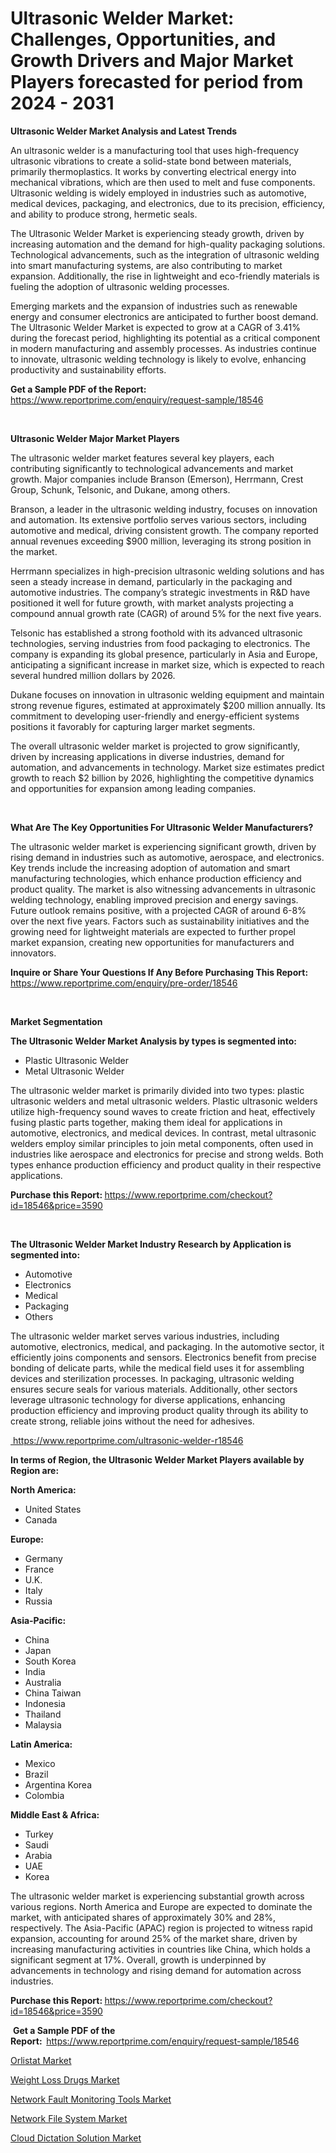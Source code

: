 <p><h1>Ultrasonic Welder Market: Challenges, Opportunities, and Growth Drivers and Major Market Players forecasted for period from 2024 - 2031</h1></p><p><strong>Ultrasonic Welder Market Analysis and Latest Trends</strong></p>
<p><p>An ultrasonic welder is a manufacturing tool that uses high-frequency ultrasonic vibrations to create a solid-state bond between materials, primarily thermoplastics. It works by converting electrical energy into mechanical vibrations, which are then used to melt and fuse components. Ultrasonic welding is widely employed in industries such as automotive, medical devices, packaging, and electronics, due to its precision, efficiency, and ability to produce strong, hermetic seals.</p><p>The Ultrasonic Welder Market is experiencing steady growth, driven by increasing automation and the demand for high-quality packaging solutions. Technological advancements, such as the integration of ultrasonic welding into smart manufacturing systems, are also contributing to market expansion. Additionally, the rise in lightweight and eco-friendly materials is fueling the adoption of ultrasonic welding processes.</p><p>Emerging markets and the expansion of industries such as renewable energy and consumer electronics are anticipated to further boost demand. The Ultrasonic Welder Market is expected to grow at a CAGR of 3.41% during the forecast period, highlighting its potential as a critical component in modern manufacturing and assembly processes. As industries continue to innovate, ultrasonic welding technology is likely to evolve, enhancing productivity and sustainability efforts.</p></p>
<p><strong>Get a Sample PDF of the Report:&nbsp;</strong> <a href="https://www.reportprime.com/enquiry/request-sample/18546?utm_campaign=112&utm_medium=2&utm_source=Github&utm_content=ia&utm_term=21112024&utm_id=ultrasonic-welder">https://www.reportprime.com/enquiry/request-sample/18546</a></p>
<p>&nbsp;</p>
<p><strong>Ultrasonic Welder Major Market Players</strong></p>
<p><p>The ultrasonic welder market features several key players, each contributing significantly to technological advancements and market growth. Major companies include Branson (Emerson), Herrmann, Crest Group, Schunk, Telsonic, and Dukane, among others.</p><p>Branson, a leader in the ultrasonic welding industry, focuses on innovation and automation. Its extensive portfolio serves various sectors, including automotive and medical, driving consistent growth. The company reported annual revenues exceeding $900 million, leveraging its strong position in the market.</p><p>Herrmann specializes in high-precision ultrasonic welding solutions and has seen a steady increase in demand, particularly in the packaging and automotive industries. The company’s strategic investments in R&D have positioned it well for future growth, with market analysts projecting a compound annual growth rate (CAGR) of around 5% for the next five years.</p><p>Telsonic has established a strong foothold with its advanced ultrasonic technologies, serving industries from food packaging to electronics. The company is expanding its global presence, particularly in Asia and Europe, anticipating a significant increase in market size, which is expected to reach several hundred million dollars by 2026.</p><p>Dukane focuses on innovation in ultrasonic welding equipment and maintain strong revenue figures, estimated at approximately $200 million annually. Its commitment to developing user-friendly and energy-efficient systems positions it favorably for capturing larger market segments.</p><p>The overall ultrasonic welder market is projected to grow significantly, driven by increasing applications in diverse industries, demand for automation, and advancements in technology. Market size estimates predict growth to reach $2 billion by 2026, highlighting the competitive dynamics and opportunities for expansion among leading companies.</p></p>
<p>&nbsp;</p>
<p><strong>What Are The Key Opportunities For Ultrasonic Welder Manufacturers?</strong></p>
<p><p>The ultrasonic welder market is experiencing significant growth, driven by rising demand in industries such as automotive, aerospace, and electronics. Key trends include the increasing adoption of automation and smart manufacturing technologies, which enhance production efficiency and product quality. The market is also witnessing advancements in ultrasonic welding technology, enabling improved precision and energy savings. Future outlook remains positive, with a projected CAGR of around 6-8% over the next five years. Factors such as sustainability initiatives and the growing need for lightweight materials are expected to further propel market expansion, creating new opportunities for manufacturers and innovators.</p></p>
<p><strong>Inquire or Share Your Questions If Any Before Purchasing This Report:</strong> <a href="https://www.reportprime.com/enquiry/pre-order/18546?utm_campaign=112&utm_medium=2&utm_source=Github&utm_content=ia&utm_term=21112024&utm_id=ultrasonic-welder">https://www.reportprime.com/enquiry/pre-order/18546</a></p>
<p>&nbsp;</p>
<p><strong>Market Segmentation</strong></p>
<p><strong>The Ultrasonic Welder Market Analysis by types is segmented into:</strong></p>
<p><ul><li>Plastic Ultrasonic Welder</li><li>Metal Ultrasonic Welder</li></ul></p>
<p><p>The ultrasonic welder market is primarily divided into two types: plastic ultrasonic welders and metal ultrasonic welders. Plastic ultrasonic welders utilize high-frequency sound waves to create friction and heat, effectively fusing plastic parts together, making them ideal for applications in automotive, electronics, and medical devices. In contrast, metal ultrasonic welders employ similar principles to join metal components, often used in industries like aerospace and electronics for precise and strong welds. Both types enhance production efficiency and product quality in their respective applications.</p></p>
<p><strong>Purchase this Report:&nbsp;</strong><a href="https://www.reportprime.com/checkout?id=18546&price=3590&utm_campaign=112&utm_medium=2&utm_source=Github&utm_content=ia&utm_term=21112024&utm_id=ultrasonic-welder">https://www.reportprime.com/checkout?id=18546&price=3590</a></p>
<p>&nbsp;</p>
<p><strong>The Ultrasonic Welder Market Industry Research by Application is segmented into:</strong></p>
<p><ul><li>Automotive</li><li>Electronics</li><li>Medical</li><li>Packaging</li><li>Others</li></ul></p>
<p><p>The ultrasonic welder market serves various industries, including automotive, electronics, medical, and packaging. In the automotive sector, it efficiently joins components and sensors. Electronics benefit from precise bonding of delicate parts, while the medical field uses it for assembling devices and sterilization processes. In packaging, ultrasonic welding ensures secure seals for various materials. Additionally, other sectors leverage ultrasonic technology for diverse applications, enhancing production efficiency and improving product quality through its ability to create strong, reliable joins without the need for adhesives.</p></p>
<p><a href="https://www.reportprime.com/ultrasonic-welder-r18546?utm_campaign=112&utm_medium=2&utm_source=Github&utm_content=ia&utm_term=21112024&utm_id=ultrasonic-welder">&nbsp;https://www.reportprime.com/ultrasonic-welder-r18546</a></p>
<p><strong>In terms of Region, the Ultrasonic Welder Market Players available by Region are:</strong></p>
<p>
    <p> <strong> North America: </strong>
        <ul>
            <li>United States</li>
            <li>Canada</li>
        </ul>
        </p> 
    <p> <strong> Europe: </strong>
        <ul>
            <li>Germany</li>
            <li>France</li>
            <li>U.K.</li>
            <li>Italy</li>
            <li>Russia</li>
        </ul>
        </p> 
    <p> <strong> Asia-Pacific: </strong>
        <ul>
            <li>China</li>
            <li>Japan</li>
            <li>South Korea</li>
            <li>India</li>
            <li>Australia</li>
            <li>China Taiwan</li>
            <li>Indonesia</li>
            <li>Thailand</li>
            <li>Malaysia</li>
        </ul>
        </p> 
    <p> <strong> Latin America: </strong>
        <ul>
            <li>Mexico</li>
            <li>Brazil</li>
            <li>Argentina Korea</li>
            <li>Colombia</li>
        </ul>
        </p> 
    <p> <strong> Middle East & Africa: </strong>
        <ul>
            <li>Turkey</li>
            <li>Saudi</li>
            <li>Arabia</li>
            <li>UAE</li>
            <li>Korea</li>
        </ul>
    </p>
    </p>
<p><p>The ultrasonic welder market is experiencing substantial growth across various regions. North America and Europe are expected to dominate the market, with anticipated shares of approximately 30% and 28%, respectively. The Asia-Pacific (APAC) region is projected to witness rapid expansion, accounting for around 25% of the market share, driven by increasing manufacturing activities in countries like China, which holds a significant segment at 17%. Overall, growth is underpinned by advancements in technology and rising demand for automation across industries.</p></p>
<p><strong>Purchase this Report: </strong><a href="https://www.reportprime.com/checkout?id=18546&price=3590&utm_campaign=112&utm_medium=2&utm_source=Github&utm_content=ia&utm_term=21112024&utm_id=ultrasonic-welder">https://www.reportprime.com/checkout?id=18546&price=3590</a></p>
<p>&nbsp;<strong>Get a Sample PDF of the Report:&nbsp;&nbsp;</strong><a href="https://www.reportprime.com/enquiry/request-sample/18546?utm_campaign=112&utm_medium=2&utm_source=Github&utm_content=ia&utm_term=21112024&utm_id=ultrasonic-welder">https://www.reportprime.com/enquiry/request-sample/18546</a></p>
<p><strong></strong></p>
<p><p><a href="https://issuu.com/reportprime-2/docs/orlistat-market-size-2030.pptx_56ffd1ca36030f?utm_campaign=112&utm_medium=2&utm_source=Github&utm_content=ia&utm_term=21112024&utm_id=ultrasonic-welder">Orlistat Market</a></p><p><a href="https://issuu.com/reportprime-2/docs/weight-loss-drugs-market-size-2030._a3d4ded5bbc3fb?utm_campaign=112&utm_medium=2&utm_source=Github&utm_content=ia&utm_term=21112024&utm_id=ultrasonic-welder">Weight Loss Drugs Market</a></p><p><a href="https://www.linkedin.com/pulse/competitive-landscape-analysis-network-fault-monitoring-tools-jv83e?utm_campaign=112&utm_medium=2&utm_source=Github&utm_content=ia&utm_term=21112024&utm_id=ultrasonic-welder">Network Fault Monitoring Tools Market</a></p><p><a href="https://www.linkedin.com/pulse/thorough-examination-size-dynamics-expected-growth-network-qmyyf?utm_campaign=112&utm_medium=2&utm_source=Github&utm_content=ia&utm_term=21112024&utm_id=ultrasonic-welder">Network File System Market</a></p><p><a href="https://www.linkedin.com/pulse/north-americas-cloud-dictation-solution-market-size-share-f8wxe?utm_campaign=112&utm_medium=2&utm_source=Github&utm_content=ia&utm_term=21112024&utm_id=ultrasonic-welder">Cloud Dictation Solution Market</a></p></p>
